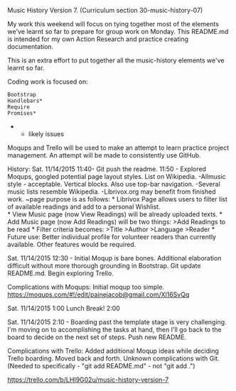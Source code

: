 Music History Version 7. (Curriculum section 30-music-history-07)

My work this weekend will focus on tying together most of the elements we've learnt so far to prepare for group work on Monday. This README.md is intended for my own Action Research and practice creating documentation.

This is an extra effort to put together all the music-history elements we've learnt so far. 

Coding work is focused on:

	Bootstrap
	Handlebars*
	Require
	Promises*

* - likely issues

Moqups and Trello will be used to make an attempt to learn practice project management.
An attempt will be made to consistently use GitHub. 


History:
Sat. 11/14/2015 11:40- Git push the readme.
11:50 - Explored Moqups, googled potential page layout styles. List on Wikipedia.
	-Allmusic style - acceptable. Vertical blocks. Also use top-bar navigation.
	-Several music lists resemble Wikipedia.
	-Librivox.org may benefit from finished work.
		~page purpose is as follows:
			* Librivox Page allows users to filter list of available readings and add to a personal Wishlist.  
			* View Music page (now View Readings) will be already uploaded texts. 
			* Add Music page (now Add Readings) will be two things:
				>Add Readings to be read
			* Filter criteria becomes: 
				>Title 
				>Author
				>Language
				>Reader
			* Future use: Better individual profile for volunteer readers than currently available. Other features would be required.

Sat. 11/14/2015 12:30 - Initial Moqup is bare bones. Additional elaboration difficult without more thorough grounding in Bootstrap. Git update README.md. Begin exploring Trello.

Complications with Moqups:
Initial moqup too simple. 
https://moqups.com/#!/edit/painejacob@gmail.com/Xl16SvQq

Sat. 11/14/2015 1:00 Lunch Break! 2:00

Sat. 11/14/2015 2:10 - Boarding past the template stage is very challenging. I'm moving on to accomplishing the tasks at hand, then I'll go back to the board to decide on the next set of steps. Push new README. 

Complications with Trello:
Added additional Moqup ideas while deciding Trello boarding. Moved back and forth.
Unknown complications with Git. (Needed to specifically - "git add README.md" - not "git add .")

https://trello.com/b/LHI9G02u/music-history-version-7




